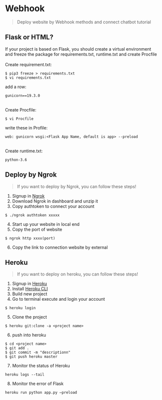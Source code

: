 # Webhook
> Deploy website by Webhook methods and connect chatbot tutorial

## Flask or HTML?
If your project is based on Flask, you should create a virtual environment and freeze the package for requirements.txt, runtime.txt and create Procfile<br><br>
Create requirement.txt:<br>
```
$ pip3 freeze > requirements.txt
$ vi requirements.txt
```
add a row:
```
gunicorn==19.3.0
```
<br>Create Procfile:<br>
```
$ vi Procfile
```
write these in Profile:<br>
```
web: gunicorn wsgi:<Flask App Name, default is app> --preload
```
<br>Create runtime.txt:<br>
```
python-3.6
```

## Deploy by Ngrok
>If you want to deploy by Ngrok, you can follow these steps!

1. Signup in [Ngrok](https://dashboard.ngrok.com/user/signup)<br>
2. Download Ngrok in dashboard and unzip it<br>
3. Copy authtoken to connect your account<br>
```
$ ./ngrok authtoken xxxxx
```
4. Start up your website in local end<br>
5. Copy the port of website<br>

```
$ ngrok http xxxx(port)
```
6. Copy the link to connection website by external<br>

## Heroku
>If you want to deploy on heroku, you can follow these steps!

1. Signup in [Heroku](https://dashboard.heroku.com)<br>
2. Install [Heroku CLI](https://devcenter.heroku.com/articles/heroku-cli)<br>
3. Build new project<br>
4. Go to terminal execute and login your account<br>
```
$ heroku login
```
5. Clone the project<br>
```
$ heroku git:clone -a <project name>
```
6. push into heroku<br>
```
$ cd <project name>
$ git add .
$ git commit -m "descriptionn"
$ git push heroku master
```
7. Monitor the status of Heroku
```
heroku logs --tail
```
8. Monitor the error of Flask
```
heroku run python app.py –preload
```






